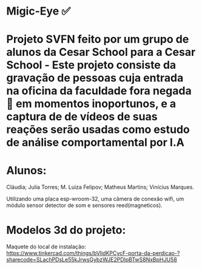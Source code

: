 # Migic-Eye ✅

# Projeto SVFN feito por um grupo de alunos da Cesar School para a Cesar School - Este projeto consiste da gravação de pessoas cuja entrada na oficina da faculdade fora negada🚫 em momentos inoportunos, e a captura de de vídeos de suas reações serão usadas como estudo de análise comportamental por I.A 

# Alunos:

Cláudia;
Julia Torres;
M. Luiza Felipov;
Matheus Martins;
Vinícius Marques.

Utilizando uma placa esp-wroom-32, uma cãmera de conexão wifi, um módulo sensor detector de som e sensores reed(magneticos).

# Modelos 3d do projeto:

Maquete do local de instalação:
https://www.tinkercad.com/things/bVlidKPCycF-porta-da-perdicao-?sharecode=SLachPDsLe55kJrwsGybzWJE2PDlpBTwS8NxBpHJU58
